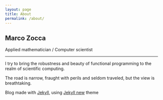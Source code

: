 ```yaml
---
layout: page
title: About
permalink: /about/
---
```


## Marco Zocca
Applied mathematician / Computer scientist


-------

I try to bring the robustness and beauty of functional programming to the realm of scientific computing.

The road is narrow, fraught with perils and seldom traveled, but the view is breathtaking.



Blog made with [Jekyll](http://jekyllrb.com/), using [Jekyll new](https://github.com/jglovier/jekyll-new) theme

